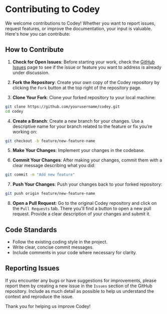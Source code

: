 # Contributing to Codey

We welcome contributions to Codey! Whether you want to report issues, request features, or improve the documentation, your input is valuable. Here's how you can contribute:

## How to Contribute
1. **Check for Open Issues**: Before starting your work, check the [GitHub Issues](https://github.com/Varad-13/codey/issues) page to see if the issue or feature you want to address is already under discussion.

2. **Fork the Repository**: Create your own copy of the Codey repository by clicking the `Fork` button at the top right of the repository page.

3. **Clone Your Fork**: Clone your forked repository to your local machine:
 ```bash
 git clone https://github.com/yourusername/codey.git
 cd codey
 ```

4. **Create a Branch**: Create a new branch for your changes. Use a descriptive name for your branch related to the feature or fix you’re working on:
 ```bash
 git checkout -b feature/new-feature-name
 ```

5. **Make Your Changes**: Implement your changes in the codebase.

6. **Commit Your Changes**: After making your changes, commit them with a clear message describing what you did:
 ```bash
 git commit -m "Add new feature"
 ```

7. **Push Your Changes**: Push your changes back to your forked repository:
 ```bash
 git push origin feature/new-feature-name
 ```

8. **Open a Pull Request**: Go to the original Codey repository and click on the `Pull Requests` tab. There you'll find a button to open a new pull request. Provide a clear description of your changes and submit it.

## Code Standards
- Follow the existing coding style in the project.
- Write clear, concise commit messages.
- Include comments in your code where necessary for clarity.

## Reporting Issues
If you encounter any bugs or have suggestions for improvements, please report them by creating a new issue in the `Issues` section of the GitHub repository. Include as much detail as possible to help us understand the context and reproduce the issue.

Thank you for helping us improve Codey!